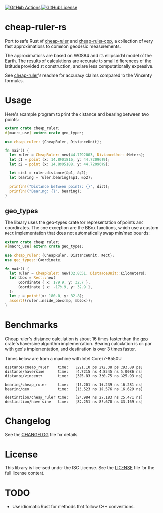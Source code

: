 [![GitHub Actions][actions badge]][actions]
[![GitHub License][license badge]][LICENSE]

# cheap-ruler-rs

Port to safe Rust of [cheap-ruler] and [cheap-ruler-cpp], a collection of very
fast approximations to common geodesic measurements.

The approximations are based on WGS84 and its ellipsoidal model of the Earth.
The results of calculations are accurate to small differences of the latitude
provided at construction, and are less computationally expensive.

See [cheap-ruler]'s readme for accuracy claims compared to the Vincenty
formulas.

# Usage

Here's example program to print the distance and bearing between two points:

```rust
extern crate cheap_ruler;
#[macro_use] extern crate geo_types;

use cheap_ruler::{CheapRuler, DistanceUnit};

fn main() {
  let ruler = CheapRuler::new(44.7192003, DistanceUnit::Meters);
  let p1 = point!(x: 14.8901816, y: 44.7209699);
  let p2 = point!(x: 14.8905188, y: 44.7209699);

  let dist = ruler.distance(&p1, &p2);
  let bearing = ruler.bearing(&p1, &p2);

  println!("Distance between points: {}", dist);
  println!("Bearing: {}", bearing);
}
```

## geo_types

The library uses the geo-types crate for representation of points and
coordinates. The one exception are the BBox functions, which use a custom `Rect`
implementation that does not automatically swap min/max bounds:

```rust
extern crate cheap_ruler;
#[macro_use] extern crate geo_types;

use cheap_ruler::{CheapRuler, DistanceUnit, Rect};
use geo_types::Coordinate;

fn main() {
  let ruler = CheapRuler::new(32.8351, DistanceUnit::Kilometers);
  let bbox = Rect::new(
      Coordinate { x: 179.9, y: 32.7 },
      Coordinate { x: -179.9, y: 32.9 },
  );
  let p = point!(x: 180.0, y: 32.8);
  assert!(ruler.inside_bbox(&p, &bbox));
}
```

# Benchmarks

Cheap ruler's distance calculation is about 16 times faster than the [geo]
crate's haversine algorithm implementation. Bearing calculation is on par with
geo's implementation, and destination is over 3 times faster.

Times below are from a machine with Intel Core i7-8550U.

```
distance/cheap_ruler    time:   [291.10 ps 292.38 ps 293.89 ps]
distance/haversine      time:   [4.7215 ns 4.8545 ns 5.0086 ns]
distance/vincenty       time:   [315.83 ns 320.75 ns 325.93 ns]

bearing/cheap_ruler     time:   [16.201 ns 16.239 ns 16.281 ns]
bearing/geo             time:   [16.523 ns 16.576 ns 16.629 ns]

destination/cheap_ruler time:   [24.984 ns 25.183 ns 25.471 ns]
destination/haversine   time:   [82.251 ns 82.670 ns 83.169 ns]
```

# Changelog

See the [CHANGELOG] file for details.

# License

This library is licensed under the ISC License. See the [LICENSE] file for the
full license content.

# TODO

* Use idiomatic Rust for methods that follow C++ conventions.

<!-- References -->
[cheap-ruler]: https://github.com/mapbox/cheap-ruler
[cheap-ruler-cpp]: https://github.com/mapbox/cheap-ruler-cpp
[geo]: https://github.com/georust/geo
[LICENSE]: LICENSE
[CHANGELOG]: CHANGELOG.md

<!-- Badges -->
[actions badge]: https://img.shields.io/github/actions/workflow/status/vipera/cheap-ruler-rs/rust.yml?branch=master&style=flat-square
[actions]: https://github.com/vipera/cheap-ruler-rs/actions?query=workflow%3ACI
[license badge]: https://img.shields.io/github/license/vipera/cheap-ruler-rs?style=flat-square

